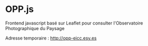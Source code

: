 # OPP.js
Frontend javascript basé sur Leaflet pour consulter l'Observatoire Photographique du Paysage

Adresse temporaire : http://opp-eicc.esy.es
